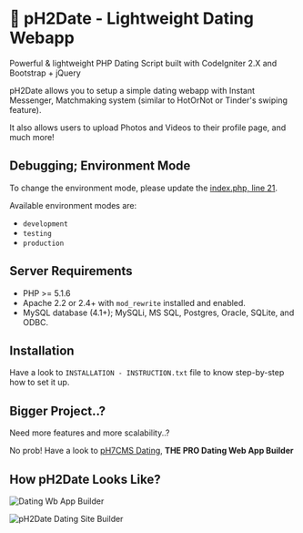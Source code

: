# 💖 pH2Date - Lightweight Dating Webapp

Powerful & lightweight PHP Dating Script built with CodeIgniter 2.X and Bootstrap + jQuery

pH2Date allows you to setup a simple dating webapp with Instant Messenger, Matchmaking system (similar to HotOrNot or Tinder's swiping feature).

It also allows users to upload Photos and Videos to their profile page, and much more!


## Debugging; Environment Mode

To change the environment mode, please update the [index.php, line 21](https://github.com/IDzUp/pH2Date/blob/5a8fa89e4c1b7d08e40357a62f1284672c2a20c6/index.php#L21).

Available environment modes are:
* `development`
* `testing`
* `production`


## Server Requirements

* PHP >= 5.1.6
* Apache 2.2 or 2.4+ with `mod_rewrite` installed and enabled.
* MySQL database (4.1+); MySQLi, MS SQL, Postgres, Oracle, SQLite, and ODBC.


## Installation

Have a look to `INSTALLATION - INSTRUCTION.txt` file to know step-by-step how to set it up.


## Bigger Project..?

Need more features and more scalability..?

No prob! Have a look to [pH7CMS Dating](https://ph7cms.com/get/), **THE PRO Dating Web App Builder**


## How pH2Date Looks Like?

![Dating Wb App Builder](https://user-images.githubusercontent.com/1325411/28043209-c26bb4d8-65c8-11e7-935d-585aad48293f.png)

![pH2Date Dating Site Builder](https://user-images.githubusercontent.com/1325411/28043208-c2697010-65c8-11e7-86fb-df24764f6ff4.png)
